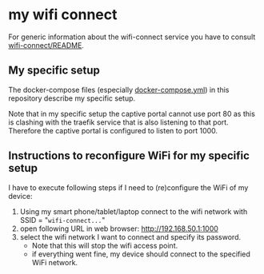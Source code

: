 # my wifi connect

For generic information about the wifi-connect service you have to consult [wifi-connect/README](./wifi-connect/README.md).

## My specific setup

The docker-compose files (especially [docker-compose.yml](docker-compose.yml)) in this repository describe my specific setup.

Note that in my specific setup the captive portal cannot use port 80 as this is clashing with the traefik service that is also listening to that port.  Therefore the captive portal is configured to listen to port 1000.

## Instructions to reconfigure WiFi for my specific setup

I have to execute following steps if I need to (re)configure the WiFi of my device:

1. Using my smart phone/tablet/laptop connect to the wifi network with SSID = "`wifi-connect...`"
2. open following URL in web browser:  http://192.168.50.1:1000
3. select the wifi network I want to connect and specify its password.
    * Note that this will stop the wifi access point.
    * if everything went fine, my device should connect to the specified WiFi network.
